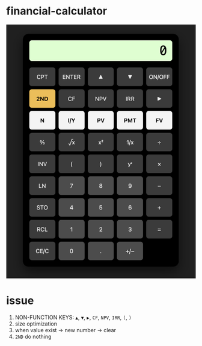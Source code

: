 # financial-calculator

<a href="https://hoyongj.github.io/financial-calculator/">
  <img src="src/calculator.png" alt="Financial Calculator" />
</a>




# issue

1. NON-FUNCTION KEYS: `▲`, `▼`, `▶`, `CF`, `NPV`, `IRR`, `(`, `)`
2. size optimization
3. when value exist -> new number -> clear
4. `2ND` do nothing